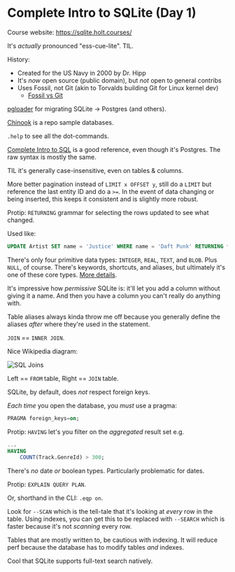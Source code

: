 # Complete Intro to SQLite (Day 1)

Course website: <https://sqlite.holt.courses/>

It's _actually_ pronounced "ess-cue-lite". TIL.

History:

- Created for the US Navy in 2000 by Dr. Hipp
- It's _now_ open source (public domain), but _not_ open to general contribs
- Uses Fossil, not Git (akin to Torvalds building Git for Linux kernel dev)
  - [Fossil vs Git](https://www.fossil-scm.org/home/doc/trunk/www/fossil-v-git.wiki#devorg)

[pgloader](https://pgloader.io/) for migrating SQLite -> Postgres (and others).

[Chinook](https://github.com/lerocha/chinook-database) is a repo sample databases.

`.help` to see all the dot-commands.

[Complete Intro to SQL](https://frontendmasters.com/courses/sql/) is a good
reference, even though it's Postgres. The raw syntax is mostly the same.

TIL it's generally case-insensitive, even on tables & columns.

More better pagination instead of `LIMIT x OFFSET y`, still do a `LIMIT` but
reference the last entity ID and do a `>=`. In the event of data changing or
being inserted, this keeps it consistent and is slightly more robust.

Protip: `RETURNING` grammar for selecting the rows updated to see what changed.

Used like:

```sql
UPDATE Artist SET name = 'Justice' WHERE name = 'Daft Punk' RETURNING *;
```

There's only four primitive data types: `INTEGER`, `REAL`, `TEXT`, and `BLOB`.
Plus `NULL`, of course. There's keywords, shortcuts, and aliases, but ultimately
it's one of these core types. [More details](https://www.sqlite.org/datatype3.html).

It's impressive how _permissive_ SQLite is: it'll let you add a column without
giving it a name. And then you have a column you can't really do anything with.

Table aliases always kinda throw me off because you generally define the aliases
_after_ where they're used in the statement.

`JOIN` == `INNER JOIN`.

Nice Wikipedia diagram:

![SQL Joins](https://upload.wikimedia.org/wikipedia/commons/9/9d/SQL_Joins.svg)

Left == `FROM` table, Right == `JOIN` table.

SQLite, by default, does _not_ respect foreign keys.

_Each time_ you open the database, you _must_ use a pragma:

```sql
PRAGMA foreign_keys=on;
```

Protip: `HAVING` let's you filter on the _aggregated_ result set e.g.

```sql
...
HAVING
    COUNT(Track.GenreId) > 300;
```

There's _no_ date _or_ boolean types. Particularly problematic for dates.

Protip: `EXPLAIN QUERY PLAN`.

Or, shorthand in the CLI: `.eqp on`.

Look for `--SCAN` which is the tell-tale that it's looking at _every_ row in the
table. Using indexes, you can get this to be replaced with `--SEARCH` which is
faster because it's not _scanning_ every row.

Tables that are mostly written to, be cautious with indexing. It will reduce
perf because the database has to modify tables _and_ indexes.

Cool that SQLite supports full-text search natively.
